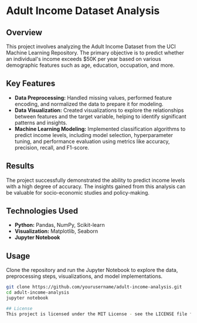 # Adult Income Dataset Analysis

## Overview
This project involves analyzing the Adult Income Dataset from the UCI Machine Learning Repository. The primary objective is to predict whether an individual's income exceeds $50K per year based on various demographic features such as age, education, occupation, and more.

## Key Features
- **Data Preprocessing:** Handled missing values, performed feature encoding, and normalized the data to prepare it for modeling.
- **Data Visualization:** Created visualizations to explore the relationships between features and the target variable, helping to identify significant patterns and insights.
- **Machine Learning Modeling:** Implemented classification algorithms to predict income levels, including model selection, hyperparameter tuning, and performance evaluation using metrics like accuracy, precision, recall, and F1-score.

## Results
The project successfully demonstrated the ability to predict income levels with a high degree of accuracy. The insights gained from this analysis can be valuable for socio-economic studies and policy-making.

## Technologies Used
- **Python:** Pandas, NumPy, Scikit-learn
- **Visualization:** Matplotlib, Seaborn
- **Jupyter Notebook**

## Usage
Clone the repository and run the Jupyter Notebook to explore the data, preprocessing steps, visualizations, and model implementations.

```bash
git clone https://github.com/yourusername/adult-income-analysis.git
cd adult-income-analysis
jupyter notebook

## License
This project is licensed under the MIT License - see the LICENSE file for details.
